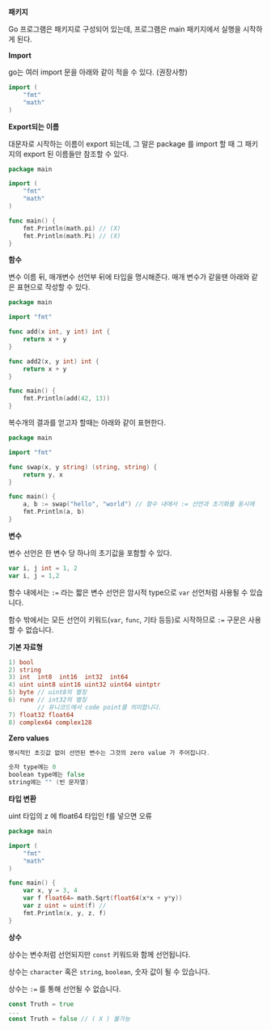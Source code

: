 **패키지**

Go 프로그램은 패키지로 구성되어 있는데, 프로그램은 main 패키지에서 실행을 시작하게 된다.



**Import**

go는 여러 import 문을 아래와 같이 적을 수 있다. (권장사항)

```go
import (
	"fmt"
	"math"
)
```



**Export되는 이름**

대문자로 시작하는 이름이 export 되는데, 그 말은 package 를 import 할 때 그 패키지의 export 된 이름들만 참조할 수 있다.

```go
package main

import (
	"fmt"
	"math"
)

func main() {
    fmt.Println(math.pi) // (X)
    fmt.Println(math.Pi) // (X)
}
```



**함수**

변수 이름 뒤, 매개변수 선언부 뒤에 타입을 명시해준다. 매개 변수가 같을땐 아래와 같은 표현으로 작성할 수 있다.

```go
package main

import "fmt"

func add(x int, y int) int {
	return x + y
}

func add2(x, y int) int {
	return x + y
}

func main() {
	fmt.Println(add(42, 13))
}
```

복수개의 결과를 얻고자 할때는 아래와 같이 표현한다.

```go
package main

import "fmt"

func swap(x, y string) (string, string) {
	return y, x
}

func main() {
    a, b := swap("hello", "world") // 함수 내에서 := 선언과 초기화를 동시에
	fmt.Println(a, b)
}
```



**변수**

변수 선언은 한 변수 당 하나의 초기값을 포함할 수 있다.

```go
var i, j int = 1, 2
var i, j = 1,2 
```

함수 내에서는 `:=` 라는 짧은 변수 선언은 암시적 type으로 `var` 선언처럼 사용될 수 있습니다.

함수 밖에서는 모든 선언이 키워드(`var`, `func`, 기타 등등)로 시작하므로 `:=` 구문은 사용할 수 없습니다.



**기본 자료형**

```go
1) bool
2) string
3) int  int8  int16  int32  int64
4) uint uint8 uint16 uint32 uint64 uintptr
5) byte // uint8의 별칭
6) rune // int32의 별칭
        // 유니코드에서 code point를 의미합니다.
7) float32 float64
8) complex64 complex128
```



**Zero values**

```go
명시적인 초깃값 없이 선언된 변수는 그것의 zero value 가 주어집니다.

숫자 type에는 0
boolean type에는 false
string에는 "" (빈 문자열)
```



**타입 변환**

uint 타입의 z 에 float64 타입인 f를 넣으면 오류

```go
package main

import (
	"fmt"
	"math"
)

func main() {
	var x, y = 3, 4
	var f float64= math.Sqrt(float64(x*x + y*y))
	var z uint = uint(f) // 
	fmt.Println(x, y, z, f)
}
```



**상수**

상수는 변수처럼 선언되지만 `const` 키워드와 함께 선언됩니다.

상수는 `character` 혹은 `string`, `boolean`, 숫자 값이 될 수 있습니다.

상수는 `:=` 를 통해 선언될 수 없습니다.

```go
const Truth = true
...
const Truth = false // ( X ) 불가능
```

